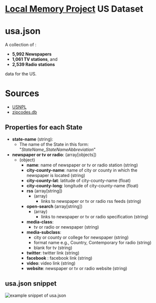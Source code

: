 # [Local Memory Project] US Dataset

# usa.json 
A collection of :
- **5,992 Newspapers**
- **1,061 TV stations**, and 
- **2,539 Radio stations**

data for the US.
# Sources
- [USNPL]
- [zipcodes.db]

## Properties for each State
- **state-name** (string):
    - The name of the State in this form: "*StateName_StateNameAbbreviation*"
- **newspaper or tv or radio**:  (array[objects])
    - (object)
        - **name**: name of newspaper or tv or radio station (string)
        - **city-county-name**: name of city or county in which the newspaper is located (string)
        - **city-county-lat**: latitude of city-county-name  (float)
        - **city-county-long**: longitude of city-county-name (float)
        - **rss** (array[string])
            - (array)   
                - links to newspaper or tv or radio rss feeds (string)
        - **open-search** (array[string])
            - (array)   
                - links to newspaper or tv or radio specification (string)
        - **media-class**: 
            - tv or radio or newspaper (string)
        - **media-subclass**: 
            - city or county or college for newspaper (string)
            - format name e.g., Country, Contemporary for radio (string)
            - blank for tv (string)
        - **twitter**: twitter link (string)
        - **facebook** : facebook link (string)
        - **video**: video link (string)
        - **website**: newspaper or tv or radio website (string)

## usa.json snippet
![example snippet of usa.json](https://github.com/harvard-lil/local-memory/blob/master/LocalMemoryProject/Sources/USA/usa.jsonSnippet.png)

[Local Memory Project]: <http://www.localmemory.org/>
[zipcodes.db]: https://github.com/fdintino/pyzipcode/tree/master/pyzipcode
[USNPL]: http://www.usnpl.com/